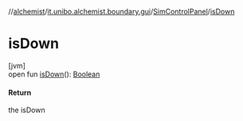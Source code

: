 //[alchemist](../../../index.md)/[it.unibo.alchemist.boundary.gui](../index.md)/[SimControlPanel](index.md)/[isDown](is-down.md)

# isDown

[jvm]\
open fun [isDown](is-down.md)(): [Boolean](https://kotlinlang.org/api/latest/jvm/stdlib/kotlin/-boolean/index.html)

#### Return

the isDown
